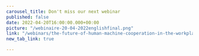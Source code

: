 ```yaml
---
carousel_title: Don't miss our next webinar
published: false
date: 2022-04-20T16:00:00.000+00:00
picture: "/webinaire-20-04-2022englishfinal.png"
link: "/webinars/the-future-of-human-machine-cooperation-in-the-workplace-how-will-ai-impact-the-development-of-human-potential"
new_tab_link: true

---
```

